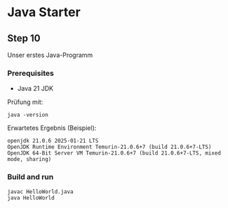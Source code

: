 # Java Starter #

## Step 10

Unser erstes Java-Programm

### Prerequisites
- Java 21 JDK

Prüfung mit:
```shell
java -version
```

Erwartetes Ergebnis (Beispiel):
```shell
openjdk 21.0.6 2025-01-21 LTS
OpenJDK Runtime Environment Temurin-21.0.6+7 (build 21.0.6+7-LTS)
OpenJDK 64-Bit Server VM Temurin-21.0.6+7 (build 21.0.6+7-LTS, mixed mode, sharing)
```

### Build and run

```shell
javac HelloWorld.java
java HelloWorld
```
